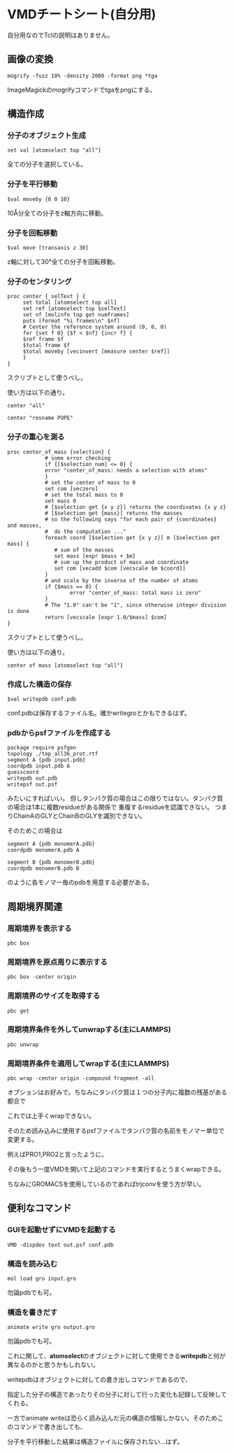 # VMDチートシート(自分用)

自分用なのでTclの説明はありません。



## 画像の変換

`mogrify -fuzz 10% -density 2000 -format png *tga`

ImageMagickのmogrifyコマンドでtgaをpngにする。



## 構造作成

### 分子のオブジェクト生成

`set val [atomselect top "all"]`

全ての分子を選択している。

### 分子を平行移動

`$val moveby {0 0 10}`

10Å分全ての分子をz軸方向に移動。

### 分子を回転移動

`$val move [transaxis z 30]`

z軸に対して30°全ての分子を回転移動。

### 分子のセンタリング

```
proc center { selText } {
	 set total [atomselect top all]
     set ref [atomselect top $selText]
     set nf [molinfo top get numframes]
     puts [format "%i frames\n" $nf]
     # Center the reference system around (0, 0, 0)
     for {set f 0} {$f < $nf} {incr f} {
     $ref frame $f
     $total frame $f
     $total moveby [vecinvert [measure center $ref]]
     }
}
```

スクリプトとして使うべし。

使い方は以下の通り。

`center "all"`

`center "resname POPE"`

### 分子の重心を測る

```
proc center_of_mass {selection} {
	        # some error checking
	        if {[$selection num] <= 0} {
	        error "center_of_mass: needs a selection with atoms"
	        }
	        # set the center of mass to 0
	        set com [veczero]
	        # set the total mass to 0
	        set mass 0
	        # [$selection get {x y z}] returns the coordinates {x y z} 
	        # [$selection get {mass}] returns the masses
	        # so the following says "for each pair of {coordinates} and masses,
	        #  do the computation ..."
	        foreach coord [$selection get {x y z}] m [$selection get mass] {
	           # sum of the masses
	           set mass [expr $mass + $m]
	           # sum up the product of mass and coordinate
	           set com [vecadd $com [vecscale $m $coord]]
	        }
	        # and scale by the inverse of the number of atoms
	        if {$mass == 0} {
	                error "center_of_mass: total mass is zero"
	        }
	        # The "1.0" can't be "1", since otherwise integer division is done
	        return [vecscale [expr 1.0/$mass] $com]
}
```

スクリプトとして使うべし。

使い方は以下の通り。

`center of mass [atomselect top "all"]`

### 作成した構造の保存

`$val writepdb conf.pdb`

conf.pdbは保存するファイル名。確かwritegroとかもできるはず。

### pdbからpsfファイルを作成する

```
package require psfgen
topology ./top_all36_prot.rtf
segment A {pdb input.pdb}
coordpdb input.pdb A
guesscoord
writepdb out.pdb
writepsf out.psf
```

みたいにすればいい。
但しタンパク質の場合はこの限りではない。タンパク質の場合は1本に複数residueがある関係で
重複するresidueを認識できない。
つまりChainAのGLYとChainBのGLYを識別できない。

そのためこの場合は

```
segment A {pdb monomerA.pdb}
coordpdb monomerA.pdb A

segment B {pdb monomerB.pdb}
coordpdb monomerB.pdb B
```

のように各モノマー毎のpdbを用意する必要がある。



## 周期境界関連

### 周期境界を表示する

`pbc box`

### 周期境界を原点周りに表示する

`pbc box -center origin`

### 周期境界のサイズを取得する

`pbc get`

### 周期境界条件を外してunwrapする(主にLAMMPS)

`pbc unwrap`

### 周期境界条件を適用してwrapする(主にLAMMPS)

`pbc wrap -center origin -compound fragment -all`

オプションはお好みで。ちなみにタンパク質は１つの分子内に複数の残基がある都合で

これでは上手くwrapできない。

そのため読み込みに使用するpsfファイルでタンパク質の名前をモノマー単位で変更する。

例えばPRO1,PRO2と言ったように。

その後もう一度VMDを開いて上記のコマンドを実行するとうまくwrapできる。

ちなみにGROMACSを使用しているのであればtrjconvを使う方が早い。



## 便利なコマンド

### GUIを起動せずにVMDを起動する

`VMD -dispdev text out.psf conf.pdb`

### 構造を読み込む

`mol load gro input.gro`

勿論pdbでも可。

### 構造を書きだす

`animate write gro output.gro`

勿論pdbでも可。

これに関して、**atomselect**のオブジェクトに対して使用できる**writepdb**と何が異なるのかと思うかもしれない。

writepdbはオブジェクトに対しての書き出しコマンドであるので、

指定した分子の構造であったりその分子に対して行った変化も記録して反映してくれる。

一方でanimate writeは恐らく読み込んだ元の構造の情報しかない。そのためこのコマンドで書き出しても、

分子を平行移動した結果は構造ファイルに保存されない...はず。
